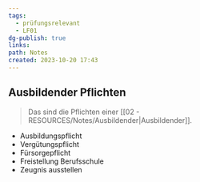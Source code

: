 ```yaml
---
tags:
  - prüfungsrelevant
  - LF01
dg-publish: true
links: 
path: Notes
created: 2023-10-20 17:43
---
```

## Ausbildender Pflichten 
> Das sind die Pflichten einer [[02 - RESOURCES/Notes/Ausbildender\|Ausbildender]].

- Ausbildungspflicht
- Vergütungspflicht
- Fürsorgepflicht
- Freistellung Berufsschule
- Zeugnis ausstellen
